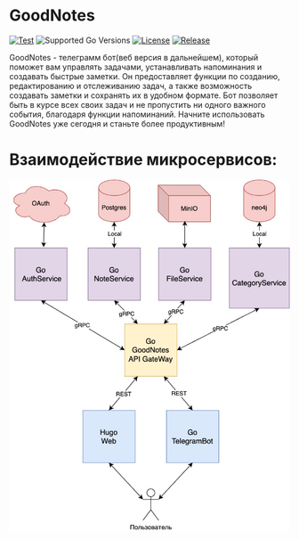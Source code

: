 # GoodNotes

[![Test](https://github.com/good1hare/MateMind/actions/workflows/ci.yml/badge.svg)](https://github.com/good1hare/MateMind/blob/master/.github/workflows/ci.yml)
![Supported Go Versions](https://img.shields.io/badge/Go-1.21-lightgrey.svg)
[![License](https://img.shields.io/github/license/good1hare/GoodNotes.svg)](https://github.com/good1hare/MateMind/blob/master/LICENSE)
[![Release](https://img.shields.io/github/v/release/good1hare/MateMind.svg)](https://github.com/good1hare/GoodNotes/releases/)

GoodNotes - телеграмм бот(веб версия в дальнейшем), который поможет вам управлять задачами, устанавливать напоминания и создавать быстрые заметки.
Он предоставляет функции по созданию, редактированию и отслеживанию задач, а также возможность создавать заметки и
сохранять их в удобном формате. Бот позволяет быть в курсе всех своих задач и не пропустить ни одного важного события,
благодаря функции напоминаний. Начните использовать GoodNotes уже сегодня и станьте более продуктивным!

# Взаимодействие микросервисов:
![GoodNotes.jpg](docs/GoodNotes.jpg)


[//]: # (## Пример таблицы с описанием Images)

[//]: # (## Hosting your own GoodNotes)

[//]: # ()
[//]: # (You're going to need these docker images.)

[//]: # ()
[//]: # (| Parts                                                                  | Docker CI Build                                                                                                                                                                              | Docker Image                                                                                                                                                                                                  |)

[//]: # (| ---------------------------------------------------------------------- | -------------------------------------------------------------------------------------------------------------------------------------------------------------------------------------------- | ------------------------------------------------------------------------------------------------------------------------------------------------------------------------------------------------------------- |)

[//]: # (| [MariaDB]&#40;https://mariadb.org/&#41;                                        |                                                                                                                                                                                              | [![Docker Image Size]&#40;https://img.shields.io/docker/image-size/_/mariadb/latest?style=flat-square&#41;]&#40;https://hub.docker.com/_/mariadb&#41;                                                                         |)

[//]: # (| [Adminer]&#40;https://www.adminer.org/&#41;                                    |                                                                                                                                                                                              | [![Docker Image Size]&#40;https://img.shields.io/docker/image-size/_/adminer/latest?style=flat-square&#41;]&#40;https://hub.docker.com/_/adminer&#41;                                                                         |)

[//]: # (| [redis]&#40;https://redis.io/&#41;                                             |                                                                                                                                                                                              | [![Docker Image Size]&#40;https://img.shields.io/docker/image-size/_/redis/latest?style=flat-square&#41;]&#40;https://hub.docker.com/_/redis&#41;                                                                             |)

[//]: # (| [liresolr]&#40;https://github.com/soruly/liresolr&#41;                         | [![GitHub Workflow Status]&#40;https://img.shields.io/github/actions/workflow/status/soruly/liresolr/docker-image.yml?style=flat-square&#41;]&#40;https://github.com/soruly/liresolr/actions&#41;                 | [![Docker Image Size]&#40;https://img.shields.io/docker/image-size/soruly/liresolr/latest?style=flat-square&#41;]&#40;https://github.com/soruly/liresolr/pkgs/container/liresolr&#41;                                         |)

[//]: # (| [trace.moe-www]&#40;https://github.com/soruly/trace.moe-www&#41;               | [![GitHub Workflow Status]&#40;https://img.shields.io/github/actions/workflow/status/soruly/trace.moe-www/docker-image.yml?style=flat-square&#41;]&#40;https://github.com/soruly/trace.moe-www/actions&#41;       | [![Docker Image Size]&#40;https://img.shields.io/docker/image-size/soruly/trace.moe-www/latest?style=flat-square&#41;]&#40;https://github.com/soruly/trace.moe-www/pkgs/container/trace.moe-www&#41;                          |)

[//]: # (| [trace.moe-api]&#40;https://github.com/soruly/trace.moe-api&#41;               | [![GitHub Workflow Status]&#40;https://img.shields.io/github/actions/workflow/status/soruly/trace.moe-api/docker-image.yml?style=flat-square&#41;]&#40;https://github.com/soruly/trace.moe-api/actions&#41;       | [![Docker Image Size]&#40;https://img.shields.io/docker/image-size/soruly/trace.moe-api/latest?style=flat-square&#41;]&#40;https://github.com/soruly/trace.moe-api/pkgs/container/trace.moe-api&#41;                          |)

[//]: # (| [trace.moe-media]&#40;https://github.com/soruly/trace.moe-media&#41;           | [![GitHub Workflow Status]&#40;https://img.shields.io/github/actions/workflow/status/soruly/trace.moe-media/docker-image.yml?style=flat-square&#41;]&#40;https://github.com/soruly/trace.moe-media/actions&#41;   | [![Docker Image Size]&#40;https://img.shields.io/docker/image-size/soruly/trace.moe-media/latest?style=flat-square&#41;]&#40;https://github.com/soruly/trace.moe-media/pkgs/container/trace.moe-media&#41;                    |)

[//]: # (| [trace.moe-worker-hasher]&#40;https://github.com/soruly/trace.moe-worker&#41;  | [![GitHub Workflow Status]&#40;https://img.shields.io/github/actions/workflow/status/soruly/trace.moe-worker/docker-image.yml?style=flat-square&#41;]&#40;https://github.com/soruly/trace.moe-worker/actions&#41; | [![Docker Image Size]&#40;https://img.shields.io/docker/image-size/soruly/trace.moe-worker-hasher/latest?style=flat-square&#41;]&#40;https://github.com/soruly/trace.moe-worker/pkgs/container/trace.moe-worker-hasher&#41;   |)

[//]: # (| [trace.moe-worker-loader]&#40;https://github.com/soruly/trace.moe-worker&#41;  | [![GitHub Workflow Status]&#40;https://img.shields.io/github/actions/workflow/status/soruly/trace.moe-worker/docker-image.yml?style=flat-square&#41;]&#40;https://github.com/soruly/trace.moe-worker/actions&#41; | [![Docker Image Size]&#40;https://img.shields.io/docker/image-size/soruly/trace.moe-worker-loader/latest?style=flat-square&#41;]&#40;https://github.com/soruly/trace.moe-worker/pkgs/container/trace.moe-worker-loader&#41;   |)

[//]: # (| [trace.moe-worker-watcher]&#40;https://github.com/soruly/trace.moe-worker&#41; | [![GitHub Workflow Status]&#40;https://img.shields.io/github/actions/workflow/status/soruly/trace.moe-worker/docker-image.yml?style=flat-square&#41;]&#40;https://github.com/soruly/trace.moe-worker/actions&#41; | [![Docker Image Size]&#40;https://img.shields.io/docker/image-size/soruly/trace.moe-worker-watcher/latest?style=flat-square&#41;]&#40;https://github.com/soruly/trace.moe-worker/pkgs/container/trace.moe-worker-watcher&#41; |)
